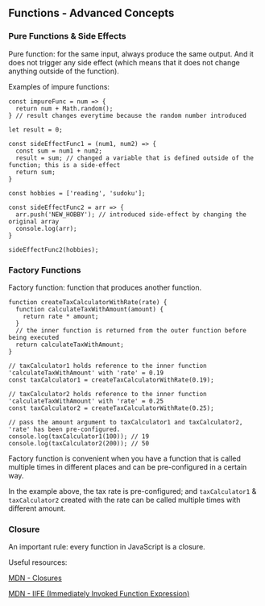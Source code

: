 ## Functions - Advanced Concepts

### Pure Functions & Side Effects

Pure function: for the same input, always produce the same output. And it does not trigger any side effect (which means that it does not change anything outside of the function). 

Examples of impure functions:

```
const impureFunc = num => {
  return num + Math.random();
} // result changes everytime because the random number introduced
```

```
let result = 0;

const sideEffectFunc1 = (num1, num2) => {
  const sum = num1 + num2;
  result = sum; // changed a variable that is defined outside of the function; this is a side-effect
  return sum;
}
```

```
const hobbies = ['reading', 'sudoku'];

const sideEffectFunc2 = arr => {
  arr.push('NEW_HOBBY'); // introduced side-effect by changing the original array
  console.log(arr);
}

sideEffectFunc2(hobbies);
```


### Factory Functions

Factory function: function that produces another function.

```
function createTaxCalculatorWithRate(rate) {
  function calculateTaxWithAmount(amount) {
    return rate * amount;
  }
  // the inner function is returned from the outer function before being executed
  return calculateTaxWithAmount;
}

// taxCalculator1 holds reference to the inner function 'calculateTaxWithAmount' with 'rate' = 0.19
const taxCalculator1 = createTaxCalculatorWithRate(0.19); 

// taxCalculator2 holds reference to the inner function 'calculateTaxWithAmount' with 'rate' = 0.25
const taxCalculator2 = createTaxCalculatorWithRate(0.25); 

// pass the amount argument to taxCalculator1 and taxCalculator2, 'rate' has been pre-configured.
console.log(taxCalculator1(100)); // 19
console.log(taxCalculator2(200)); // 50
```
Factory function is convenient when you have a function that is called multiple times in different places and can be pre-configured in a certain way. 

In the example above, the tax rate is pre-configured; and `taxCalculator1` & `taxCalculator2` created with the rate can be called multiple times with different amount.


### Closure

An important rule: every function in JavaScript is a closure.

Useful resources: 

[MDN - Closures](https://developer.mozilla.org/en-US/docs/Web/JavaScript/Closures)

[MDN - IIFE (Immediately Invoked Function Expression) ](https://developer.mozilla.org/en-US/docs/Glossary/IIFE)



